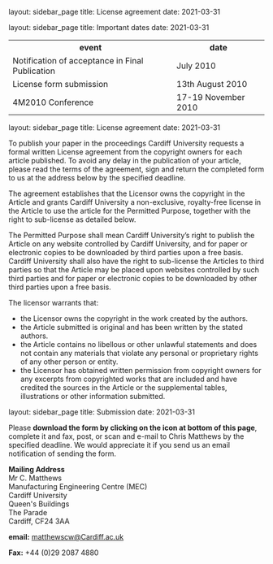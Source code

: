 layout: sidebar_page
title: License agreement 
date: 2021-03-31

layout: sidebar_page
title: Important dates
date: 2021-03-31

<table class="info" style="width:100%;">
<tr><th>event</th><th>date</th></tr>
<tr><td>Notification of acceptance in Final Publication</td><td>July 2010</td></tr> 
<tr class="current"><td>License form submission</td><td>13th August 2010</td></tr>
<tr class="main-event"><td>4M2010 Conference</td><td>17-19 November 2010</td></tr> 
</table>

layout: sidebar_page
title: License agreement
date: 2021-03-31

To publish your paper in the proceedings Cardiff University requests a formal written License agreement from the copyright owners for each article published. To avoid any delay in the publication of your article, please read the terms of the agreement, sign and return the completed form to us at the address below by the specified deadline.

The agreement establishes that the Licensor owns the copyright in the Article and grants Cardiff University a non-exclusive, royalty-free license in the Article to use the article for the Permitted Purpose, together with the right to sub-license as detailed below. 

The Permitted Purpose shall mean Cardiff University’s right to publish the Article on any website controlled by Cardiff University, and for paper or electronic copies to be downloaded by third parties upon a free basis. Cardiff University shall also have the right to sub-license the Articles to third parties so that the Article may be placed upon websites controlled by such third parties and for paper or electronic copies to be downloaded by other third parties upon a free basis.

The licensor warrants that:  

 * the Licensor owns the copyright in the work created by the  authors.  
 * the Article submitted is original and has been written by the stated authors.  
 * the Article contains no libellous or other unlawful statements and does not contain any materials that violate any personal or proprietary rights of any other person or entity. 
 * the Licensor has obtained written permission from copyright owners for any excerpts from copyrighted works that are included and have credited the sources in  the Article or  the supplemental tables, illustrations or other information submitted. 

layout: sidebar_page
title: Submission
date: 2021-03-31

Please **download the form by clicking on the icon at bottom of this page**, complete it and fax, post, or scan and e-mail to Chris Matthews by the specified deadline. We would appreciate it if you send us an email notification of sending the form.

**Mailing Address**  
Mr C. Matthews  
Manufacturing Engineering Centre (MEC)   
Cardiff University    
Queen's Buildings  
The Parade  
Cardiff, CF24 3AA    

**email:** [matthewscw@Cardiff.ac.uk](mailto:matthewscw@Cardiff.ac.uk)   
 
**Fax:** +44 (0)29 2087 4880 